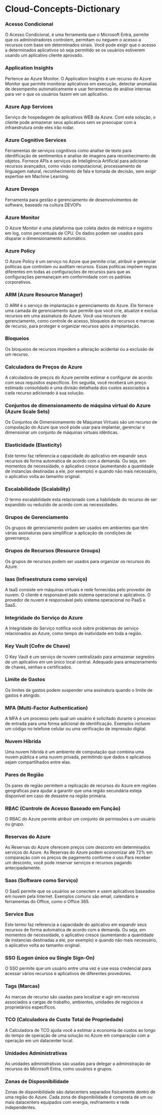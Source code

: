 # Cloud-Concepts-Dictionary

### Acesso Condicional
O Acesso Condicional, é uma ferramenta que o Microsoft Entra, permite que os administradores controlem, permitam ou neguem o acesso a recursos com base em determinados sinais. Você pode exigir que o acesso a determinados aplicativos só seja permitido se os usuários estiverem usando um aplicativo cliente aprovado. 

### Application Insights
Pertence ao Azure Monitor. O Application Insights é um recurso do Azure Monitor que permite monitorar aplicativos em execução, detectar anomalias de desempenho automaticamente e usar ferramentas de análise internas para ver o que os usuários fazem em um aplicativo.

### Azure App Services
Serviço de hospedagem de aplicativos WEB da Azure. Com esta solução, o cliente pode armazenar seus aplicativos sem se preocupar com a infraestrutura onde eles irão rodar.

### Azure Cognitive Services
Ferramentas de serviços cognitivos como analise de texto para identificação de sentimentos e analise de imagens para reconhecimento de objetos. Fornece APIs e serviços de Inteligência Artificial para adicionar recursos avançados, como visão computacional, processamento de linguagem natural, reconhecimento de fala e tomada de decisão, sem exigir expertise em Machine Learning.

### Azure Devops
Ferramenta para gestão e gerenciamento de desenvolvimentos de software, baseado na cultura DEVOPs

### Azure Monitor
O Azure Monitor é uma plataforma que coleta dados de métrica e registro em log, como percentuais de CPU. Os dados podem ser usados para disparar o dimensionamento automático.

### Azure Policy
O Azure Policy é um serviço no Azure que permite criar, atribuir e gerenciar políticas que controlam ou auditam recursos. Essas políticas impõem regras diferentes em todas as configurações de recursos para que as configurações permaneçam em conformidade com os padrões corporativos.

### ARM (Azure Resource Manager)
O ARM é o serviço de implantação e gerenciamento do Azure. Ele fornece uma camada de gerenciamento que permite que você crie, atualize e exclua recursos em uma assinatura do Azure. Você usa recursos de gerenciamento, como controle de acesso, bloqueios de recursos e marcas de recurso, para proteger e organizar recursos após a implantação.

### Bloqueios
Os bloqueios de recursos impedem a alteração acidental ou a exclusão de um recurso.

### Calculadora de Preços do Azure
A calculadora de preços do Azure permite estimar e configurar de acordo com seus requisitos específicos. Em seguida, você receberá um preço estimado consolidado e uma divisão detalhada dos custos associados a cada recurso adicionado à sua solução.

### Conjuntos de dimensionamento de máquina virtual do Azure (Azure Scale Sets)
Os Conjuntos de Dimensionamento de Máquinas Virtuais são um recurso de computação do Azure que você pode usar para implantar, gerenciar e dimensionar um conjunto de máquinas virtuais idênticas.

### Elasticidade (Elasticity)
Este termo faz referencia a capacidade do aplicativo em expandir seus recursos de forma automatica de acordo com a demanda. Ou seja, em momentos de necessidade, o aplicativo cresce (aumentando a quantidade de instancias destinadas a ele, por exemplo) e quando não mais necessário, o aplicativo volta ao tamanho original.

### Escalabilidade (Scalability)
O termo escalabilidade esta relacionado com a habilidade do recurso de ser expandido ou reduzido de acordo com as necessidades.

### Grupos de Gerenciamento
Os grupos de gerenciamento podem ser usados em ambientes que têm várias assinaturas para simplificar a aplicação de condições de governança.

### Grupos de Recursos (Resource Groups)
Os grupos de recursos podem ser usados para organizar os recursos do Azure. 

### Iaas (Infraestrutura como serviço)
A IaaS consiste em máquinas virtuais e rede fornecidas pelo provedor de nuvem. O cliente é responsável pelo sistema operacional e aplicativos. O provedor de nuvem é responsável pelo sistema operacional no PaaS e SaaS.

### Integridade do Serviço do Azure
A Integridade do Serviço notifica você sobre problemas de serviço relacionados ao Azure, como tempo de inatividade em toda a região.

### Key Vault (Cofre de Chave)
O Key Vault é um serviço de nuvem centralizado para armazenar segredos de um aplicativo em um único local central. Adequado para armazenamento de chaves, senhas e certificados.

### Limite de Gastos
Os limites de gastos podem suspender uma assinatura quando o limite de gastos é atingido.

### MFA (Multi-Factor Authentication)
A MFA é um processo pelo qual um usuário é solicitado durante o processo de entrada para uma forma adicional de identificação. Exemplos incluem um código no telefone celular ou uma verificação de impressão digital.

### Nuvem Híbrida
Uma nuvem híbrida é um ambiente de computação que combina uma nuvem pública e uma nuvem privada, permitindo que dados e aplicativos sejam compartilhados entre elas.

### Pares de Região
Os pares de região permitem a replicação de recursos do Azure em regiões geográficas para ajudar a garantir que uma região secundária esteja disponível em caso de desastre na região primária.

### RBAC (Controle de Acesso Baseado em Função)
O RBAC do Azure permite atribuir um conjunto de permissões a um usuário ou grupo.

### Reservas do Azure
As Reservas do Azure oferecem preços com desconto em determinados serviços do Azure. As Reservas do Azure podem economizar até 72% em comparação com os preços de pagamento conforme o uso.Para receber um desconto, você pode reservar serviços e recursos pagando antecipadamente.

### Saas (Software como Serviço)
O SaaS permite que os usuários se conectem e usem aplicativos baseados em nuvem pela Internet. Exemplos comuns são email, calendário e ferramentas do Office, como o Office 365.

### Service Bus
Este termo faz referencia a capacidade do aplicativo em expandir seus recursos de forma automatica de acordo com a demanda. Ou seja, em momentos de necessidade, o aplicativo cresce (aumentando a quantidade de instancias destinadas a ele, por exemplo) e quando não mais necessário, o aplicativo volta ao tamanho original.

### SSO (Logon único ou Single Sign-On)
O SSO permite que um usuário entre uma vez e use essa credencial para acessar vários recursos e aplicativos de diferentes provedores.

### Tags (Marcas)
As marcas de recurso são usadas para localizar e agir em recursos associados a cargas de trabalho, ambientes, unidades de negócios e proprietários específicos. 

### TCO (Calculadora de Custo Total de Propriedade)
A Calculadora de TCO ajuda você a estimar a economia de custos ao longo do tempo de operação de uma solução no Azure em comparação com a operação em um datacenter local.

### Unidades Administrativas
As unidades administrativas são usadas para delegar a administração de recursos do Microsoft Entra, como usuários e grupos. 

### Zonas de Disposnibilidade
Zonas de disponibilidade são datacenters separados fisicamente dentro de uma região do Azure. Cada zona de disponibilidade é composta de um ou mais datacenters equipados com energia, resfriamento e rede independentes.
